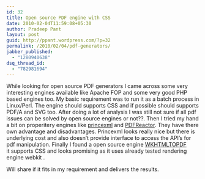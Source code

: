```yaml
---
id: 32
title: Open source PDF engine with CSS
date: 2010-02-04T11:59:08+05:30
author: Pradeep Pant
layout: post
guid: http://ppant.wordpress.com/?p=32
permalink: /2010/02/04/pdf-generators/
jabber_published:
  - "1280940638"
dsq_thread_id:
  - "782981694"
---
```

While looking for open source PDF generators I came across some very interesting engines available like Apache FOP and some very good PHP based engines too. My basic requirement was to run it as a batch process in Linux/Perl. The engine should supports CSS and if possible should supports PDF/A and SVG too. After doing a lot of analysis I was still not sure if all pdf issues can be solved by open source engines or not??. Then I tried my hand a bit on properitery engines like [princexml](http://www.princexml.com/) and [PDFReactor](http://www.realobjects.com). They have there own advantage and disadvantages. Princexml looks really nice but there is underlying cost and also doesn&#8217;t provide interface to access the API&#8217;s for pdf manipulation. Finally I found a open source engine [WKHTMLTOPDF](http://code.google.com/p/wkhtmltopdf/) it supports CSS and looks promising as it uses already tested rendering engine webkit .

Will share if it fits in my requirement and delivers the results.